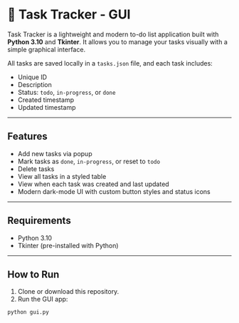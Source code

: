 # 📝 Task Tracker - GUI

Task Tracker is a lightweight and modern to-do list application built with **Python 3.10** and **Tkinter**. It allows you to manage your tasks visually with a simple graphical interface.

All tasks are saved locally in a `tasks.json` file, and each task includes:

- Unique ID
- Description
- Status: `todo`, `in-progress`, or `done`
- Created timestamp
- Updated timestamp

---

## Features

- Add new tasks via popup
- Mark tasks as `done`, `in-progress`, or reset to `todo`
- Delete tasks
- View all tasks in a styled table
- View when each task was created and last updated
- Modern dark-mode UI with custom button styles and status icons

---

##  Requirements

- Python 3.10
- Tkinter (pre-installed with Python)

---

## How to Run

1. Clone or download this repository.
2. Run the GUI app:

```bash
python gui.py
